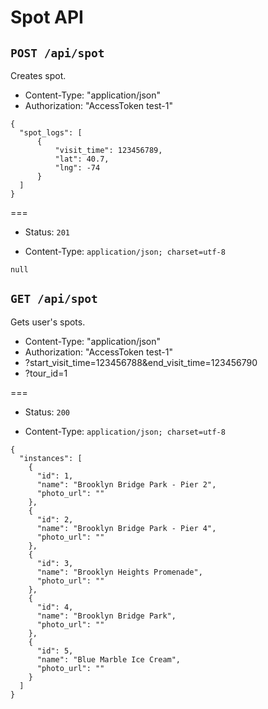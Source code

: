 # Spot API

## `POST /api/spot`

Creates spot.

* Content-Type: "application/json"
* Authorization: "AccessToken test-1"

```
{
  "spot_logs": [
      {
          "visit_time": 123456789,
          "lat": 40.7,
          "lng": -74
      }
  ]
}
```

===

* Status: `201`

* Content-Type: `application/json; charset=utf-8`

```
null
```

## `GET /api/spot`

Gets user's spots.

* Content-Type: "application/json"
* Authorization: "AccessToken test-1"
* ?start_visit_time=123456788&end_visit_time=123456790
* ?tour_id=1

===

* Status: `200`

* Content-Type: `application/json; charset=utf-8`

```
{
  "instances": [
    {
      "id": 1,
      "name": "Brooklyn Bridge Park - Pier 2",
      "photo_url": ""
    },
    {
      "id": 2,
      "name": "Brooklyn Bridge Park - Pier 4",
      "photo_url": ""
    },
    {
      "id": 3,
      "name": "Brooklyn Heights Promenade",
      "photo_url": ""
    },
    {
      "id": 4,
      "name": "Brooklyn Bridge Park",
      "photo_url": ""
    },
    {
      "id": 5,
      "name": "Blue Marble Ice Cream",
      "photo_url": ""
    }
  ]
}
```
